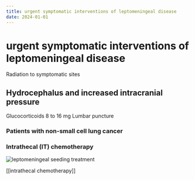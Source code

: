 ```yaml
---
title: urgent symptomatic interventions of leptomeningeal disease
date: 2024-01-01
---
```

# urgent symptomatic interventions of leptomeningeal disease

Radiation to symptomatic sites

## Hydrocephalus and increased intracranial pressure

Glucocorticoids 8 to 16 mg
Lumbar puncture

### Patients with non-small cell lung cancer 

### Intrathecal (IT) chemotherapy

![leptomeningeal seeding treatment](https://i.imgur.com/4Lj0MHD.png)

[[intrathecal chemotherapy]]
